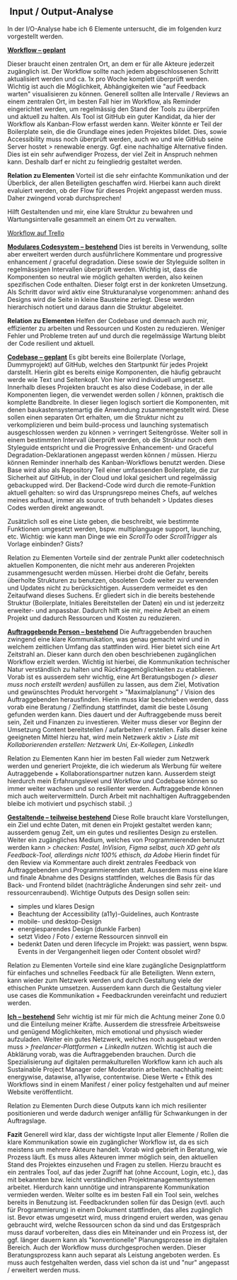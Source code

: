 ##  Input / Output-Analyse

In der I/O-Analyse habe ich 6 Elemente untersucht, die im folgenden kurz vorgestellt werden.

[**Workflow – geplant**](:/079201f578bd4d2ab55099b27007f2a1)

Dieser braucht einen zentralen Ort, an dem er für alle Akteure jederzeit zugänglich ist. Der Workflow sollte nach jedem abgeschlossenen Schritt aktualisiert werden und ca. 1x pro Woche komplett überprüft werden. Wichtig ist auch die Möglichkeit, Abhängigkeiten wie "auf Feedback warten" visualisieren zu können. Generell sollten alle Intervalle / Reviews an einem zentralen Ort, im besten Fall hier im Workflow, als Reminder eingerichtet werden, um regelmässig den Stand der Tools zu überprüfen und aktuell zu halten. Als Tool ist GitHub ein guter Kandidat, da hier der Workflow als Kanban-Flow erfasst werden kann. Weiter könnte er Teil der Boilerplate sein, die die Grundlage eines jeden Projektes bildet. Dies, sowie Accessibility muss noch überprüft werden, auch wo und wie GitHub seine Server hostet > renewable energy. Ggf. eine nachhaltige Alternative finden. Dies ist ein sehr aufwendiger Prozess, der viel Zeit in Anspruch nehmen kann. Deshalb darf er nicht zu feingliedrig gestaltet werden.

**Relation zu Elementen**
Vorteil ist die sehr einfachte Kommunikation und der Überblick, der allen Beteiligten geschaffen wird. Hierbei kann auch direkt evaluiert werden, ob der Flow für dieses Projekt angepasst werden muss. Daher zwingend vorab durchsprechen!

Hilft Gestaltenden und mir, eine klare Struktur zu bewahren und Wartungsintervalle gesammelt an einem Ort zu verwalten.

[Workflow auf Trello](https://trello.com/w/userworkspaceaa1c57b2e62ef5488e9680dea9d99fce)

[**Modulares Codesystem – bestehend**](:/31558e3e997b4d2c95a8c54acb4efa0a)
Dies ist bereits in Verwendung, sollte aber erweitert werden durch ausführlichere Kommentare und progressive enhancement / graceful degradation. Diese sowie der Styleguide sollten in regelmässigen Intervallen überprüft werden. Wichtig ist, dass die Komponenten so neutral wie möglich gehalten werden, also keinen spezifischen Code enthalten. Dieser folgt erst in der konkreten Umsetzung. Als Schritt davor wird aktiv eine Strukturanalyse vorgenommen: anhand des Designs wird die Seite in kleine Bausteine zerlegt. Diese werden hierarchisch notiert und daraus dann die Struktur abgeleitet.

**Relation zu Elementen**
Helfen der Codebase und demnach auch mir, effizienter zu arbeiten und Ressourcen und Kosten zu reduzieren. Weniger Fehler und Probleme treten auf und durch die regelmässige Wartung bleibt der Code resilient und aktuell.

[**Codebase – geplant**](:/2e7426dc9a15462284e9a99ff0138c27)
Es gibt bereits eine Boilerplate (Vorlage, Dummyprojekt) auf GitHub, welches den Startpunkt für jedes Projekt darstellt. Hierin gibt es bereits einige Komponenten, die häufig gebraucht werde wie Text und Seitenkopf. Von hier wird individuell umgesetzt. Innerhalb dieses Projekten braucht es also diese Codebase, in der alle Komponenten liegen, die verwendet werden sollen / können, praktisch die komplette Bandbreite. In dieser liegen logisch sortiert die Komponenten, mit denen baukastensystemartig die Anwendung zusammengestellt wird. Diese sollen einen separaten Ort erhalten, um die Struktur nicht zu verkomplizieren und beim build-process und launching systematisch ausgeschlossen werden zu können > verringert Seitengrösse. Weiter soll in einem bestimmten Intervall überprüft werden, ob die Struktur noch dem Styleguide entspricht und die Progressive Enhancement- und Graceful Degradation-Deklarationen angepasst werden können / müssen. Hierzu können Reminder innerhalb des Kanban-Workflows benutzt werden. Diese Base wird also als Repository Teil einer umfassenden Boilerplate, die zur Sicherheit auf GitHub, in der Cloud und lokal gesichert und regelmässig gebackupped wird. Der Backend-Code wird durch die remote-Funktion aktuell gehalten: so wird das Ursprungsrepo meines Chefs, auf welches meines aufbaut, immer als source of truth behandelt > Updates dieses Codes werden direkt angewandt.

<!-- <c-text-block :text="Zusätzlich soll es eine Liste geben, die beschreibt, wie bestimmte Funktionen umgesetzt werden, bspw. multiplanguage support, launching, etc. Wichtig: wie kann man Dinge wie ein *ScrollTo* oder *ScrollTrigger* als Vorlage einbinden? Gists?" /> -->
Zusätzlich soll es eine Liste geben, die beschreibt, wie bestimmte Funktionen umgesetzt werden, bspw. multiplanguage support, launching, etc. Wichtig: wie kann man Dinge wie ein *ScrollTo* oder *ScrollTrigger* als Vorlage einbinden? Gists?

Relation zu Elementen
Vorteile sind der zentrale Punkt aller codetechnisch aktuellen Komponenten, die nicht mehr aus andereren Projekten zusammengesucht werden müssen. Hierbei droht die Gefahr, bereits überholte Strukturen zu benutzen, obsoleten Code weiter zu verwenden und Updates nicht zu berücksichtigen. Ausserdem vermeidet es den Zeitaufwand dieses Suchens. Er gliedert sich in die bereits bestehende Struktur (Boilerplate, Initiales Bereitstellen der Daten) ein und ist jederzeitz erweiter- und anpassbar. Dadurch hilft sie mir, meine Arbeit an einem Projekt und dadurch Ressourcen und Kosten zu reduzieren.

[**Auftraggebende Person – bestehend**](:/180fe898cdca448895f4aa2de2dbac95)
Die Auftraggebenden brauchen zwingend eine klare Kommunikation, was genau gemacht wird und in welchem zeitlichen Umfang das stattfinden wird. Hier bietet sich eine Art Zeitstrahl an. Dieser kann durch den oben beschriebenen zugänglichen Workflow erzielt werden. Wichtig ist hierbei, die Kommunikation technischer Natur verständlich zu halten und Rückfragemöglichkeiten zu etablieren. Vorab ist es ausserdem sehr wichtig, eine Art Beratungsbogen *(> dieser muss noch erstellt werden)* ausfüllen zu lassen, aus dem Ziel, Motivation und gewünschtes Produkt hervorgeht > "Maximalplanung" / Vision des Auftraggebenden herausfinden. Hierin muss klar beschrieben werden, dass vorab eine Beratung / Zielfindung stattfindet, damit die beste Lösung gefunden werden kann. Dies dauert und der Auftraggebende muss bereit sein, Zeit und Finanzen zu investieren. Weiter muss dieser vor Beginn der Umsetzung Content bereitstellen / aufarbeiten / erstellen. Falls dieser keine geeigneten Mittel hierzu hat, wird mein Netzwerk aktiv *> Liste mit Kollaborierenden erstellen: Netzwerk Uni, Ex-Kollegen, LinkedIn*

Relation zu Elementen
Kann hier im besten Fall wieder zum Netzwerk werden und generiert Projekte, die ich wiederum als Werbung für weitere Autraggebende + Kollaborationspartner nutzen kann. Ausserdem steigt hierdurch mein Erfahrungslevel und Workflow und Codebase können so immer weiter wachsen und so resilienter werden. Auftraggebende können mich auch weitervermitteln. Durch Arbeit mit nachhaltigen Auftraggebenden bleibe ich motiviert und psychisch stabil. ;)

[**Gestaltende – teilweise bestehend**](:/afa77cb0a70c4f46bcc3e4e09cedd793)
Diese Rolle braucht klare Vorstellungen, ein Ziel und echte Daten, mit denen ein Projekt gestaltet werden kann; ausserdem genug Zeit, um ein gutes und resilientes Design zu erstellen. Weiter ein zugängliches Medium, welches von Programmierenden benutzt werden kann *> checken: Pastel, InVision, Figma selbst, auch XD geht als Feedback-Tool, allerdings nicht 100% ethisch, da Adobe* Hierin findet für den Review via Kommentare auch direkt zentrales Feedback von Auftraggebenden und Programmierenden statt. Ausserdem muss eine klare und finale Abnahme des Designs stattfinden, welches die Basis für das Back- und Frontend bildet (nachträgliche Änderungen sind sehr zeit- und ressourcenraubend). Wichtige Outputs des Design sollen sein:

- simples und klares Design
- Beachtung der Accessibility (a11y)-Guidelines, auch Kontraste
- mobile- und desktop-Design
- energiesparendes Design (dunkle Farben)
- setzt Video / Foto / externe Ressourcen sinnvoll ein
- bedenkt Daten und deren lifecycle im Projekt: was passiert, wenn bspw. Events in der Vergangenheit liegen oder Content obsolet wird?

Relation zu Elementen
Vorteile sind eine klare zugängliche Designplattform für einfaches und schnelles Feedback für alle Beteiligten. Wenn extern, kann wieder zum Netzwerk werden und durch Gestaltung viele der ethischen Punkte umsetzen. Ausserdem kann durch die Gestaltung vieler use cases die Kommunikation + Feedbackrunden vereinfacht und reduziert werden.

[**Ich – bestehend**](:/c63c4371e6c74a11bf9600b23650cc2b)
Sehr wichtig ist mir für mich die Achtung meiner Zone 0.0 und die Einteilung meiner Kräfte. Ausserdem die stressfreie Arbeitsweise und genügend Möglichkeiten, mich emotional und physisch wieder aufzuladen. Weiter ein gutes Netzwerk, welches noch ausgebaut werden muss *> freelancer-Plattformen + LinkedIn nutzen*. Wichtig ist auch die Abklärung vorab, was die Auftraggebenden brauchen. Durch die Spezialisierung auf digitalen permakulturellen Workflow kann ich auch als Sustainable Project Manager oder Moderatorin arbeiten. nachhaltig meint: energywise, datawise, a11ywise, contentwise. Diese Werte + Ethik des Workflows sind in einem Manifest / einer policy festgehalten und auf meiner Website veröffentlicht.

Relation zu Elementen
Durch diese Outputs kann ich mich resilienter positionieren und werde dadurch weniger anfällig für Schwankungen in der Auftragslage.

**Fazit**
Generell wird klar, dass der wichtigste Input aller Elemente / Rollen die klare Kommunikation sowie ein zugänglicher Workflow ist, da es sich meistens um mehrere Akteure handelt. Vorab wird gebrieft in Beratung, wie Prozess läuft. Es muss alles Akteuren immer möglich sein, den aktuellen Stand des Projektes einzusehen und Fragen zu stellen. Hierzu braucht es ein zentrales Tool, auf das jeder Zugriff hat (ohne Account, Login, etc.), das mit bekannten bzw. leicht verständlichen Projektmanagementsystemen arbeitet. Hierdurch kann unnötige und intransparente Kommunikation vermieden werden. Weiter sollte es im besten Fall ein Tool sein, welches bereits in Benutzung ist. Feedbackrunden sollen für das Design (evtl. auch für Programmierung) in einem Dokument stattfinden, das alles zugänglich ist. Bevor etwas umgesetzt wird, muss dringend eruiert werden, was genau gebraucht wird, welche Ressourcen schon da sind und das Erstgespräch muss darauf vorbereiten, dass dies ein Miteinander und ein Prozess ist, der ggf. länger dauern kann als "konventionelle" Planungsprozesse im digitalen Bereich. Auch der Workflow muss durchgesprochen werden. Dieser Beratungsprozess kann auch separat als Leistung angeboten werden. Es muss auch festgehalten werden, dass viel schon da ist und "nur" angepasst  / erweitert werden muss.
